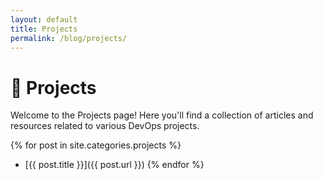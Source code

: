 ```yaml
---
layout: default
title: Projects
permalink: /blog/projects/
---
```

# 🚀 Projects

Welcome to the Projects page! Here you'll find a collection of articles and resources related to various DevOps projects.

{% for post in site.categories.projects %}
- [{{ post.title }}]({{ post.url }})
{% endfor %}